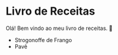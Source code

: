 #  Livro de Receitas

Olá! Bem vindo ao meu livro de receitas. :wave:

-  Strogonoffe de Frango
-  Pavê

  

